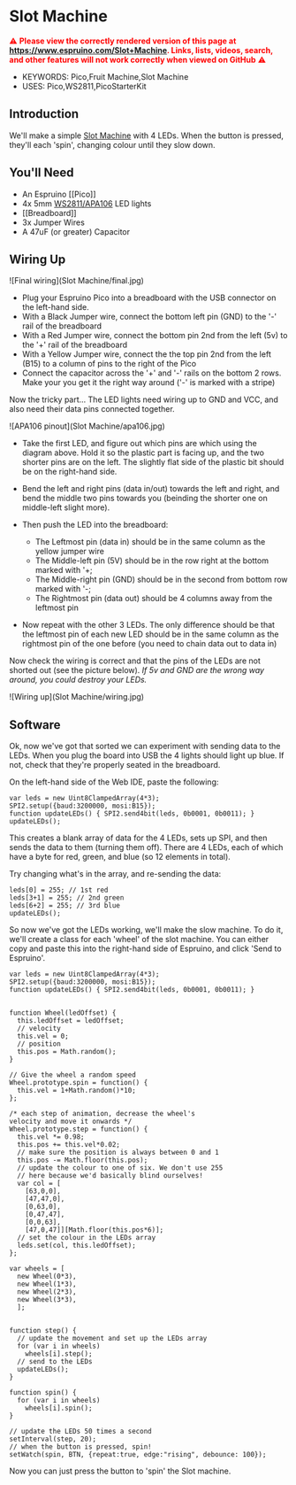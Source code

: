 <!--- Copyright (c) 2015 Gordon Williams, Pur3 Ltd. See the file LICENSE for copying permission. -->
Slot Machine
=========

<span style="color:red">:warning: **Please view the correctly rendered version of this page at https://www.espruino.com/Slot+Machine. Links, lists, videos, search, and other features will not work correctly when viewed on GitHub** :warning:</span>

* KEYWORDS: Pico,Fruit Machine,Slot Machine
* USES: Pico,WS2811,PicoStarterKit

Introduction
-----------

We'll make a simple [Slot Machine](http://en.wikipedia.org/wiki/Slot_machine) with 4 LEDs. When the button is pressed, they'll each 'spin', changing colour until they slow down.

You'll Need
----------

* An Espruino [[Pico]]
* 4x 5mm [WS2811/APA106](/WS2811) LED lights
* [[Breadboard]]
* 3x Jumper Wires
* A 47uF (or greater) Capacitor

Wiring Up
--------

![Final wiring](Slot Machine/final.jpg)

* Plug your Espruino Pico into a breadboard with the USB connector on the left-hand side. 
* With a Black Jumper wire, connect the bottom left pin (GND) to the '-' rail of the breadboard
* With a Red Jumper wire, connect the bottom pin 2nd from the left (5v) to the '+' rail of the breadboard
* With a Yellow Jumper wire, connect the the top pin 2nd from the left (B15) to a column of pins to the right of the Pico
* Connect the capacitor across the '+' and '-' rails on the bottom 2 rows. Make your you get it the right way around ('-' is marked with a stripe)

Now the tricky part... The LED lights need wiring up to GND and VCC, and also need their data pins connected together.

![APA106 pinout](Slot Machine/apa106.jpg)

* Take the first LED, and figure out which pins are which using the diagram above. Hold it so the plastic part is facing up, and the two shorter pins are on the left. The slightly flat side of the plastic bit should be on the right-hand side.

* Bend the left and right pins (data in/out) towards the left and right, and bend the middle two pins towards you (beinding the shorter one on middle-left slight more).
* Then push the LED into the breadboard: 
  * The Leftmost pin (data in) should be in the same column as the yellow jumper wire
  * The Middle-left pin (5V) should be in the row right at the bottom marked with '+;
  * The Middle-right pin (GND) should be in the second from bottom row marked with '-;
  * The Rightmost pin (data out) should be 4 columns away from the leftmost pin
* Now repeat with the other 3 LEDs. The only difference should be that the leftmost pin of each new LED should be in the same column as the rightmost pin of the one before (you need to chain data out to data in)

Now check the wiring is correct and that the pins of the LEDs are not shorted out (see the picture below). *If 5v and GND are the wrong way around, you could destroy your LEDs.*

![Wiring up](Slot Machine/wiring.jpg)


Software
-------

Ok, now we've got that sorted we can experiment with sending data to the LEDs. When you plug the board into USB the 4 lights should light up blue. If not, check that they're properly seated in the breadboard.

On the left-hand side of the Web IDE, paste the following:

```
var leds = new Uint8ClampedArray(4*3);
SPI2.setup({baud:3200000, mosi:B15});
function updateLEDs() { SPI2.send4bit(leds, 0b0001, 0b0011); }
updateLEDs();
```

This creates a blank array of data for the 4 LEDs, sets up SPI, and then sends the data to them (turning them off). There are 4 LEDs, each of which have a byte for red, green, and blue (so 12 elements in total).

Try changing what's in the array, and re-sending the data:

```
leds[0] = 255; // 1st red
leds[3+1] = 255; // 2nd green
leds[6+2] = 255; // 3rd blue
updateLEDs();
```

So now we've got the LEDs working, we'll make the slow machine. To do it, we'll create a class for each 'wheel' of the slot machine. You can either copy and paste this into the right-hand side of Espruino, and click 'Send to Espruino'.

```
var leds = new Uint8ClampedArray(4*3);
SPI2.setup({baud:3200000, mosi:B15});
function updateLEDs() { SPI2.send4bit(leds, 0b0001, 0b0011); }


function Wheel(ledOffset) {
  this.ledOffset = ledOffset;
  // velocity
  this.vel = 0;
  // position
  this.pos = Math.random();
}

// Give the wheel a random speed
Wheel.prototype.spin = function() {
  this.vel = 1+Math.random()*10;
};

/* each step of animation, decrease the wheel's
velocity and move it onwards */
Wheel.prototype.step = function() {
  this.vel *= 0.98;
  this.pos += this.vel*0.02;
  // make sure the position is always between 0 and 1
  this.pos -= Math.floor(this.pos);
  // update the colour to one of six. We don't use 255
  // here because we'd basically blind ourselves!
  var col = [
    [63,0,0],
    [47,47,0],
    [0,63,0],
    [0,47,47],
    [0,0,63],
    [47,0,47]][Math.floor(this.pos*6)];
  // set the colour in the LEDs array
  leds.set(col, this.ledOffset);
};

var wheels = [
  new Wheel(0*3),
  new Wheel(1*3),
  new Wheel(2*3),
  new Wheel(3*3),
  ];


function step() {
  // update the movement and set up the LEDs array
  for (var i in wheels)
    wheels[i].step();
  // send to the LEDs
  updateLEDs();
}

function spin() {
  for (var i in wheels)
    wheels[i].spin();
}

// update the LEDs 50 times a second
setInterval(step, 20);
// when the button is pressed, spin!
setWatch(spin, BTN, {repeat:true, edge:"rising", debounce: 100});
```

Now you can just press the button to 'spin' the Slot machine.
